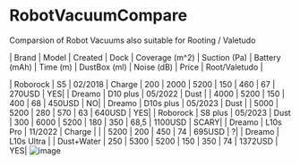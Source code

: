 # RobotVacuumCompare
Comparsion of Robot Vacuums also suitable for Rooting / Valetudo

| Brand |	Model	|	Created		|	Dock	|	Coverage (m^2)	|	Suction (Pa)	|	Battery (mAh)	|	Time (m)	|	DustBox (ml)	|	Noise (dB)	|	Price		|	Root/Valetudo |
														
|	Roborock	|	S5	|	02/2018		|	Charge	|	200	|	2000	|	5200	|	150	|	460	|	67		|	270USD		|	YES|
|	Dreamo	|	D10 plus	|	05/2022		|	Dust	|		|	4000	|	5200	|	150	|	400	|	68		|	450USD		|	NO|
|	Dreamo	|	D10s plus	|	05/2023		|	Dust	|		|	5000	|	5200	|	280	|	570	|	63		|	640USD		|	YES|
|	Roborock	|	S8 plus	|	05/2023		|	Dust	|	300	|	6000	|	5200	|	180	|	350	|	68,5		|	1100USD		|	SCARY|
|	Dreamo	|	L10s Pro	|	11/2022		|	Charge	|		|		|	5200	|	200	|	450	|	74		|	695USD		|	?|
|	Dreamo	|	L10s Ultra	|			|	Dust+Water	|	250	|	5300	|	5200	|	150	|	350	|	74		|	1372USD		|	YES|
![image](https://github.com/roboraptor/RobotVacuumCompare/assets/17791899/ec90e13f-0bd9-4bae-9e47-6036278fde8f)
